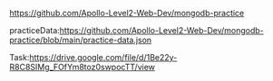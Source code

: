 https://github.com/Apollo-Level2-Web-Dev/mongodb-practice

practiceData:https://github.com/Apollo-Level2-Web-Dev/mongodb-practice/blob/main/practice-data.json


Task:https://drive.google.com/file/d/1Be22y-R8C8SIMg_FOfYm8toz0swpocTT/view
